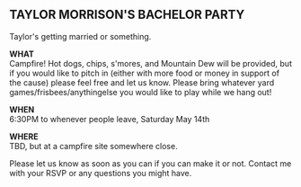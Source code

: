 ## TAYLOR MORRISON'S BACHELOR PARTY
Taylor's getting married or something.

**WHAT**  
Campfire! Hot dogs, chips, s'mores, and Mountain Dew will be provided, but if you would like to pitch in (either with more food or money in support of the cause) please feel free and let us know. Please bring whatever yard games/frisbees/anythingelse you would like to play while we hang out!

**WHEN**  
6:30PM to whenever people leave, Saturday May 14th

**WHERE**  
TBD, but at a campfire site somewhere close.

Please let us know as soon as you can if you can make it or not. Contact me with your RSVP or any questions you might have.
